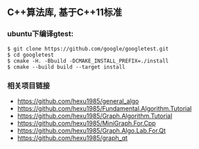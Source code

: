 ## C++算法库, 基于C++11标准

### ubuntu下编译gtest:
```
$ git clone https://github.com/google/googletest.git
$ cd googletest
$ cmake -H. -Bbuild -DCMAKE_INSTALL_PREFIX=./install
$ cmake --build build --target install
```

### 相关项目链接

- <https://github.com/hexu1985/general_algo>
- <https://github.com/hexu1985/Fundamental.Algorithm.Tutorial>
- <https://github.com/hexu1985/Graph.Algorithm.Tutorial>
- <https://github.com/hexu1985/MiniGraph.For.Cpp>
- <https://github.com/hexu1985/Graph.Algo.Lab.For.Qt>
- <https://github.com/hexu1985/graph_qt>
